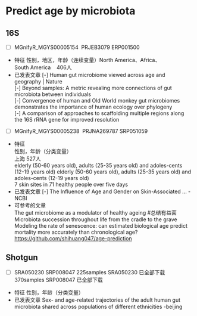 
# Predict age by microbiota

## 16S
  -  [ ] MGnifyR_MGYS00005154  PRJEB3079 ERP001500
  - 特征
  性别，地区，年龄（连续变量）North America、Africa、South America    406人
  - 已发表文章
    [-] Human gut microbiome viewed across age and geography | Nature  
    [-] Beyond samples: A metric revealing more connections of gut microbiota between individuals  
    [-] Convergence of human and Old World monkey gut microbiomes demonstrates the importance of human ecology over phylogeny  
    [-] A comparison of approaches to scaffolding multiple regions along the 16S rRNA gene for improved resolution  

  -  [ ] MGnifyR_MGYS00005238  PRJNA269787 SRP051059 
  -  特征  
      性别，年龄（分类变量）  
      上海 527人   
      elderly (50-60 years old), adults (25-35 years old) and adoles-cents (12-19 years old) elderly (50-60 years old), adults (25-35 years old) and adoles-cents (12-19 years old)  
      7 skin sites in 71 healthy people over five days  
  -  已发表文章
      [-] The Influence of Age and Gender on Skin-Associated ... - NCBI  
  -  可参考的文章  
    The gut microbiome as a modulator of healthy ageing #总结有益菌  
    Microbiota succession throughout life from the cradle to the grave  
    Modeling the rate of senescence: can estimated biological age predict mortality more accurately than chronological age?  
    https://github.com/shihuang047/age-prediction  


## Shotgun  

  -  [ ] SRA050230 SRP008047
      225samples SRA050230  已全部下载  
      370samples SRP008047  已全部下载
  -  特征 性别，年龄（分类变量）
  -  已发表文章
      Sex- and age-related trajectories of the adult human gut microbiota shared across populations of different ethnicities  -beijing


